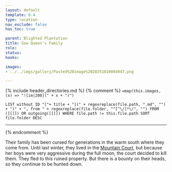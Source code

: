 ```yaml
---
layout: default
template: 0.4
type: location
nav_exclude: false
has_toc: true

parent: Blighted Plantation
title: Sow Queen's Family
role: 
status:
hooks:

images:
- ../../imgs/gallery/Pasted%20image%2020251010084947.png

---
```


{% include header_directories.md %}
{% comment %}
`=map(this.images, (x) => "![im|200](" + x + ")")`
```dataview
LIST without ID "["+ title + "](" + regexreplace(file.path, ".md", "") + ")" + ", from " + regexreplace(file.folder, "^[^\/]*\/", "") FROM ([[]]) OR outgoing([[]]) WHERE file.path != this.file.path SORT file.folder DESC
```
---
{% endcomment %}

Their family has been cursed for generations in the warm south where they come from.
Until last winter, they lived in the [Mountain Court](MountainCourt.md), but because her boys were very aggressive during the full moon, the court decided to kill them.
They fled to this ruined property. But there is a bounty on their heads, so they continue to be hunted down.